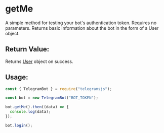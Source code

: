 # getMe

A simple method for testing your bot's authentication token. Requires no parameters. Returns basic information about the bot in the form of a User object.

## Return Value:

Returns [User](https://core.telegram.org/bots/api#user) object on success.

## Usage:

```javascript
const { TelegramBot } = require("telegramsjs");

const bot = new TelegramBot("BOT_TOKEN");

bot.getMe().then((data) => {
  console.log(data);
});

bot.login();
```
